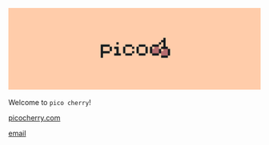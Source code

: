 ![pico cherry Logo](https://github.com/picocherry/.github/blob/main/profile/cover.png)

Welcome to `pico cherry`!

[picocherry.com](https://picocherry.com)

[email](mailto:hi@picocherry.com)
